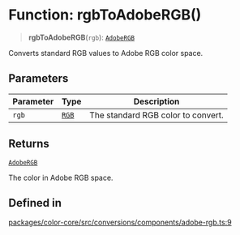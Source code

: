 # Function: rgbToAdobeRGB()

> **rgbToAdobeRGB**(`rgb`): [`AdobeRGB`](../type-aliases/AdobeRGB.md)

Converts standard RGB values to Adobe RGB color space.

## Parameters

| Parameter | Type | Description |
| ------ | ------ | ------ |
| `rgb` | [`RGB`](../type-aliases/RGB.md) | The standard RGB color to convert. |

## Returns

[`AdobeRGB`](../type-aliases/AdobeRGB.md)

The color in Adobe RGB space.

## Defined in

[packages/color-core/src/conversions/components/adobe-rgb.ts:9](https://github.com/iamlite/color-core-mono-test/blob/d94d70fcd3b8bc32b54a8388048088ead1ff133f/packages/color-core/src/conversions/components/adobe-rgb.ts#L9)

